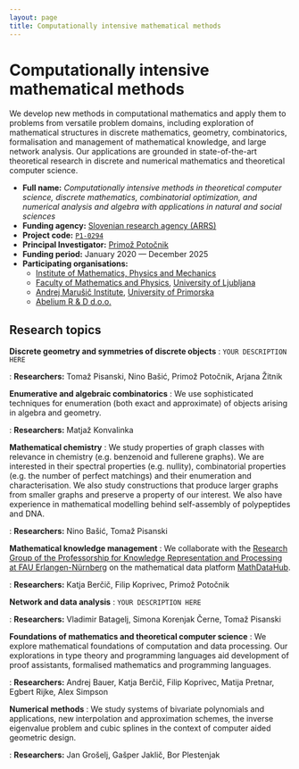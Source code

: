 ```yaml
---
layout: page
title: Computationally intensive mathematical methods
---
```


# Computationally intensive mathematical methods

We develop new methods in computational mathematics and apply them to problems from versatile problem domains, including exploration of mathematical structures in discrete mathematics, geometry, combinatorics, formalisation and management of mathematical knowledge, and large network analysis. Our applications are grounded in state-of-the-art theoretical research in discrete and numerical mathematics and theoretical computer science.


* **Full name:** _Computationally intensive methods in theoretical computer science, discrete mathematics, combinatorial optimization, and numerical analysis and algebra with applications in natural and social sciences_
* **Funding agency:** [Slovenian research agency (ARRS)](https://www.arrs.si/en/index.asp)
* **Project code:** [`P1-0294`](https://cris.cobiss.net/ecris/si/en/project/18055)
* **Principal Investigator:** [Primož Potočnik](https://www.fmf.uni-lj.si/~potocnik/)
* **Funding period:** January 2020 &mdash; December 2025
* **Participating organisations:**
   * [Institute of Mathematics, Physics and Mechanics](http://www.imfm.si/view?set_language=en)
   * [Faculty of Mathematics and Physics](https://www.fmf.uni-lj.si/en/), [University of Ljubljana](https://www.uni-lj.si)
   * [Andrej Marušič Institute](https://www.iam.upr.si/en), [University of Primorska](https://www.upr.si/en)
   * [Abelium R & D d.o.o.](https://abelium.com/en/)

## Research topics

**Discrete geometry and symmetries of discrete objects**
: `YOUR DESCRIPTION HERE`

: **Researchers:**
Tomaž Pisanski,
Nino Bašić,
Primož Potočnik,
Arjana Žitnik

**Enumerative and algebraic combinatorics**
: We use sophisticated techniques for enumeration (both exact and approximate) of objects arising in algebra and geometry.

: **Researchers:**
Matjaž Konvalinka

**Mathematical chemistry**
: We study properties of graph classes with relevance in chemistry (e.g. benzenoid and fullerene graphs). We are interested in their spectral properties (e.g. nullity), combinatorial properties (e.g. the number of perfect matchings) and their enumeration and characterisation. We also study constructions that produce larger graphs from smaller graphs and preserve a property of our interest.  We also have experience in mathematical modelling behind self-assembly of polypeptides and DNA.

: **Researchers:**
Nino Bašić,
Tomaž Pisanski

**Mathematical knowledge management**
: We collaborate with the [Research Group of the Professorship for Knowledge Representation and Processing at FAU Erlangen-Nürnberg](https://kwarc.info/) on the mathematical data platform [MathDataHub](https://data.mathhub.info/).

: **Researchers:**
Katja Berčič,
Filip Koprivec,
Primož Potočnik

**Network and data analysis**
: `YOUR DESCRIPTION HERE`

: **Researchers:**
Vladimir Batagelj,
Simona Korenjak Černe,
Tomaž Pisanski


**Foundations of mathematics and theoretical computer science**
: We explore mathematical foundations of computation and data processing. Our explorations in type theory and programming languages aid development of proof assistants, formalised mathematics and programming languages.

: **Researchers:**
Andrej Bauer,
Katja Berčič,
Filip Koprivec,
Matija Pretnar,
Egbert Rijke,
Alex Simpson

**Numerical methods**
: We study systems of bivariate polynomials and applications, new interpolation and approximation schemes, the inverse eigenvalue problem and cubic splines in the context of computer aided geometric design.

: **Researchers:**
Jan Grošelj,
Gašper Jaklič,
Bor Plestenjak
